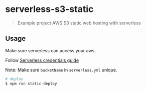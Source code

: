 # serverless-s3-static

> Example project AWS S3 static web hosting with serverless

## Usage

Make sure serverless can access your aws.

Follow [Serverless credentials guide](https://serverless.com/framework/docs/providers/aws/guide/credentials/)

Note: Make sure `bucketName` in `serverless.yml` unique.

``` bash
# deploy
$ npm run static-deploy
```
